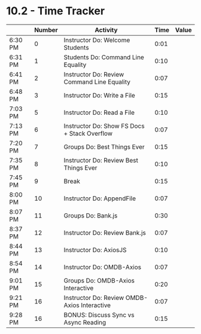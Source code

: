 # 10.2 - Time Tracker

|         | Number | Activity                                       | Time | Value |
| ------- | ------ | ---------------------------------------------- | ---- | ----- |
| 6:30 PM | 0      | Instructor Do: Welcome Students                | 0:01 |       |
| 6:31 PM | 1      | Students Do: Command Line Equality             | 0:10 |       |
| 6:41 PM | 2      | Instructor Do: Review Command Line Equality    | 0:07 |       |
| 6:48 PM | 3      | Instructor Do: Write a File                    | 0:15 |       |
| 7:03 PM | 5      | Instructor Do: Read a File                     | 0:10 |       |
| 7:13 PM | 6      | Instructor Do: Show FS Docs + Stack Overflow   | 0:07 |       |
| 7:20 PM | 7      | Groups Do: Best Things Ever                    | 0:15 |       |
| 7:35 PM | 8      | Instructor Do: Review Best Things Ever         | 0:10 |       |
| 7:45 PM | 9      | Break                                          | 0:15 |       |
| 8:00 PM | 10     | Instructor Do: AppendFile                      | 0:07 |       |
| 8:07 PM | 11     | Groups Do: Bank.js                             | 0:30 |       |
| 8:37 PM | 12     | Instructor Do: Review Bank.js                  | 0:07 |       |
| 8:44 PM | 13     | Instructor Do: AxiosJS                       | 0:10 |       |
| 8:54 PM | 14     | Instructor Do: OMDB-Axios                    | 0:07 |       |
| 9:01 PM | 15     | Groups Do: OMDB-Axios Interactive            | 0:20 |       |
| 9:21 PM | 16     | Instructor Do: Review OMDB-Axios Interactive | 0:07 |       |
| 9:28 PM | 16     | BONUS: Discuss Sync vs Async Reading           | 0:15 |       |
